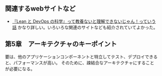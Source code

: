 ## 関連するwebサイトなど
- [『Lean と DevOps の科学』って教養ないと理解できないじゃん！っていう話](https://qiita.com/yoshitaro-yoyo/items/ed7f1855df78f0c80a25)
かなり詳しい。いろいろな関連のサイトなども紹介されていてよかった。

## 第5章　アーキテクチャのキーポイント

要は、他のアプリケーションコンポーネントと特立してテスト、デプロイできると、パフォーマンスが高い。
そのために、疎結合なアーキテクチャにすることが必要になる。
